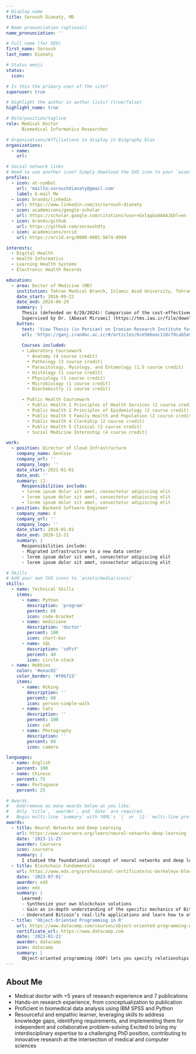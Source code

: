 ```yaml
---
# Display name
title: Soroush Dianaty, MD

# Name pronunciation (optional)
name_pronunciation: ''

# Full name (for SEO)
first_name: Soroush
last_name: Dianaty

# Status emoji
status:
  icon:

# Is this the primary user of the site?
superuser: true

# Highlight the author in author lists? (true/false)
highlight_name: true

# Role/position/tagline
role: Medical Doctor
      Biomedical Informatics Researcher

# Organizations/Affiliations to display in Biography blox
organizations:
  - name:
    url:

# Social network links
# Need to use another icon? Simply download the SVG icon to your `assets/media/icons/` folder.
profiles:
  - icon: at-symbol
    url: 'mailto:soroushdianaty@gmail.com'
    label: E-mail Me
  - icon: brands/linkedin
    url: https://www.linkedin.com/in/soroush-dianaty
  - icon: academicons/google-scholar
    url: https://scholar.google.com/citations?user=GxlqqGoAAAAJ&hl=en
  - icon: brands/github
    url: https://github.com/soroushdty
  - icon: academicons/orcid
    url: https://orcid.org/0000-0001-5674-8999

interests:
  - Digital Health
  - Health Informatics
  - Learning Health Systems
  - Electronic Health Records

education:
  - area: Doctor of Medicine (MD)
    institution: Tehran Medical Branch, Islamic Azad University, Tehran, Iran
    date_start: 2016-09-22
    date_end: 2024-06-29
    summary: |
      Thesis (defended on 6/29/2024): Comparison of the cost-effectiveness of plasmapheresis and hemoperfusion in the inflammatory response of COVID-19 patients in the intensive care unit of Farhikhtegan Hospital
      Supervised by Dr. [Abasat Mirzaei] (https://tms.iau.ir/file/download/download/66756c4bd36ed-cv-en-abasat-mirzaei-2.pdf)
    button:
      text: 'View Thesis (in Persian) on Iranian Research Institute for Information Science and Technology (IranDoc)'
      url: 'https://ganj.irandoc.ac.ir/#/articles/6ce566eac110c79cab5a54f4446ec213'
      
      Courses included:
      - Laboratory Coursework
        • Anatomy (4 course credit)
        • Pathology (3 course credit)
        • Parasitology, Mycology, and Entomology (1.5 course credit)
        • Histology (1 course credit)
        • Physiology (1 course credit)
        • Microbiology (1 course credit)
        • Biochemistry (1 course credit)

      - Public Health Coursework
        • Public Health 1 Principles of Health Services (2 course credit)
        • Public Health 2 Principles of Epidemiology (2 course credit)
        • Public Health 3 Family Health and Population (2 course credit)
        • Public Health 4 Clerkship (2 course credit)
        • Public Health 5 Clinical (2 course credit)
        • Social Medicine Internship (4 course credit)

work:
  - position: Director of Cloud Infrastructure
    company_name: GenCoin
    company_url: ''
    company_logo: ''
    date_start: 2021-01-01
    date_end: ''
    summary: |2-
      Responsibilities include:
      - lorem ipsum dolor sit amet, consectetur adipiscing elit
      - lorem ipsum dolor sit amet, consectetur adipiscing elit
      - lorem ipsum dolor sit amet, consectetur adipiscing elit
  - position: Backend Software Engineer
    company_name: X
    company_url: ''
    company_logo: ''
    date_start: 2016-01-01
    date_end: 2020-12-31
    summary: |
      Responsibilities include:
      - Migrated infrastructure to a new data center
      - lorem ipsum dolor sit amet, consectetur adipiscing elit
      - lorem ipsum dolor sit amet, consectetur adipiscing elit

# Skills
# Add your own SVG icons to `assets/media/icons/`
skills:
  - name: Technical Skills
    items:
      - name: Python
        description: 'program'
        percent: 80
        icon: code-bracket
      - name: mediciene
        description: 'doctor'
        percent: 100
        icon: chart-bar
      - name: SQL
        description: 'sdfsf'
        percent: 40
        icon: circle-stack
  - name: Hobbies
    color: '#eeac02'
    color_border: '#f0bf23'
    items:
      - name: Hiking
        description: ''
        percent: 60
        icon: person-simple-walk
      - name: Cats
        description: ''
        percent: 100
        icon: cat
      - name: Photography
        description: ''
        percent: 80
        icon: camera

languages:
  - name: English
    percent: 100
  - name: Chinese
    percent: 75
  - name: Portuguese
    percent: 25

# Awards.
#   Add/remove as many awards below as you like.
#   Only `title`, `awarder`, and `date` are required.
#   Begin multi-line `summary` with YAML's `|` or `|2-` multi-line prefix and indent 2 spaces below.
awards:
  - title: Neural Networks and Deep Learning
    url: https://www.coursera.org/learn/neural-networks-deep-learning
    date: '2023-11-25'
    awarder: Coursera
    icon: coursera
    summary: |
      I studied the foundational concept of neural networks and deep learning. By the end, I was familiar with the significant technological trends driving the rise of deep learning; build, train, and apply fully connected deep neural networks; implement efficient (vectorized) neural networks; identify key parameters in a neural network’s architecture; and apply deep learning to your own applications.
  - title: Blockchain Fundamentals
    url: https://www.edx.org/professional-certificate/uc-berkeleyx-blockchain-fundamentals
    date: '2023-07-01'
    awarder: edX
    icon: edx
    summary: |
      Learned:
      - Synthesize your own blockchain solutions
      - Gain an in-depth understanding of the specific mechanics of Bitcoin
      - Understand Bitcoin’s real-life applications and learn how to attack and destroy Bitcoin, Ethereum, smart contracts and Dapps, and alternatives to Bitcoin’s Proof-of-Work consensus algorithm
  - title: 'Object-Oriented Programming in R'
    url: https://www.datacamp.com/courses/object-oriented-programming-with-s3-and-r6-in-r
    certificate_url: https://www.datacamp.com
    date: '2023-01-21'
    awarder: datacamp
    icon: datacamp
    summary: |
      Object-oriented programming (OOP) lets you specify relationships between functions and the objects that they can act on, helping you manage complexity in your code. This is an intermediate level course, providing an introduction to OOP, using the S3 and R6 systems. S3 is a great day-to-day R programming tool that simplifies some of the functions that you write. R6 is especially useful for industry-specific analyses, working with web APIs, and building GUIs.
---
```


## About Me

  - Medical doctor with +5 years of research experience and 7 publications
  - Hands-on research experience, from conceptualization to publication
  - Proficient in biomedical data analysis using IBM SPSS and Python
  - Resourceful and empathic learner, leveraging skills to address knowledge gaps, identifying requirements, and implementing them for independent and collaborative problem-solving
Excited to bring my interdisciplinary expertise to a challenging PhD position, contributing to innovative research at the intersection of medical and computer sciences

